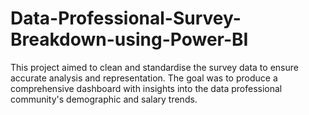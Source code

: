 # Data-Professional-Survey-Breakdown-using-Power-BI
This project aimed to clean and standardise the survey data to ensure accurate analysis and representation. The goal was to produce a comprehensive dashboard with insights into the data professional community's demographic and salary trends.
